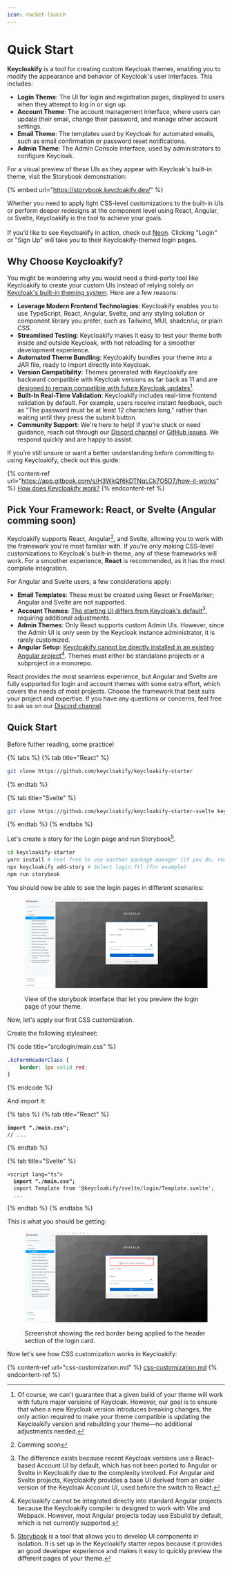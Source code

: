 ```yaml
---
icon: rocket-launch
---
```


# Quick Start

**Keycloakify** is a tool for creating custom Keycloak themes, enabling you to modify the appearance and behavior of Keycloak's user interfaces. This includes:

* **Login Theme**: The UI for login and registration pages, displayed to users when they attempt to log in or sign up.
* **Account Theme**: The account management interface, where users can update their email, change their password, and manage other account settings.
* **Email Theme**: The templates used by Keycloak for automated emails, such as email confirmation or password reset notifications.
* **Admin Theme**: The Admin Console interface, used by administrators to configure Keycloak.

For a visual preview of these UIs as they appear with Keycloak's built-in theme, visit the Storybook demonstration:

{% embed url="https://storybook.keycloakify.dev/" %}

Whether you need to apply light CSS-level customizations to the built-in UIs or perform deeper redesigns at the component level using React, Angular, or Svelte, Keycloakify is the tool to achieve your goals.\
\
If you’d like to see Keycloakify in action, check out [Neon](https://neon.tech/). Clicking "Login" or "Sign Up" will take you to their Keycloakify-themed login pages.

## Why Choose Keycloakify?

You might be wondering why you would need a third-party tool like Keycloakify to create your custom UIs instead of relying solely on [Keycloak's built-in theming system](https://www.keycloak.org/docs/latest/server_development/#_themes). Here are a few reasons:

* **Leverage Modern Frontend Technologies**: Keycloakify enables you to use TypeScript, React, Angular, Svelte, and any styling solution or component library you prefer, such as Tailwind, MUI, shadcn/ui, or plain CSS.
* **Streamlined Testing**: Keycloakify makes it easy to test your theme both inside and outside Keycloak, with hot reloading for a smoother development experience.
* **Automated Theme Bundling**: Keycloakify bundles your theme into a JAR file, ready to import directly into Keycloak.
* **Version Compatibility**: Themes generated with Keycloakify are backward compatible with Keycloak versions as far back as 11 and are [designed to remain compatible with future Keycloak updates](#user-content-fn-1)[^1].
* **Built-In Real-Time Validation**: Keycloakify includes real-time frontend validation by default. For example, users receive instant feedback, such as "The password must be at least 12 characters long," rather than waiting until they press the submit button.
* **Community Support**: We're here to help! If you're stuck or need guidance, reach out through our [Discord channel](https://discord.gg/kYFZG7fQmn) or [GitHub issues](https://github.com/keycloakify/keycloakify/issues/new). We respond quickly and are happy to assist.

If you’re still unsure or want a better understanding before committing to using Keycloakify, check out this guide:

{% content-ref url="https://app.gitbook.com/s/H3WkQf6kDTNqLCk7O5D7/how-it-works" %}
[How does Keycloakify work?](https://app.gitbook.com/s/H3WkQf6kDTNqLCk7O5D7/how-it-works)
{% endcontent-ref %}

## Pick Your Framework: React, or Svelte (Angular comming soon)

Keycloakify supports React, Angular[^2], and Svelte, allowing you to work with the framework you're most familiar with. If you're only making CSS-level customizations to Keycloak's built-in theme, any of these frameworks will work. For a smoother experience, **React** is recommended, as it has the most complete integration.

For Angular and Svelte users, a few considerations apply:

* **Email Templates**: These must be created using React or FreeMarker; Angular and Svelte are not supported.
* **Account Themes**: [The starting UI differs from Keycloak's default](#user-content-fn-3)[^3], requiring additional adjustments.
* **Admin Themes**: Only React supports custom Admin UIs. However, since the Admin UI is only seen by the Keycloak instance administrator, it is rarely customized.
* **Angular Setup**: [Keycloakify cannot be directly installed in an existing Angular project](#user-content-fn-4)[^4]. Themes must either be standalone projects or a subproject in a monorepo.

React provides the most seamless experience, but Angular and Svelte are fully supported for login and account themes with some extra effort, which covers the needs of most projects. Choose the framework that best suits your project and expertise. If you have any questions or concerns, feel free to ask us on our [Discord channel](https://discord.gg/kYFZG7fQmn).

## Quick Start

Before futher reading, some practice!

{% tabs %}
{% tab title="React" %}
```bash
git clone https://github.com/keycloakify/keycloakify-starter
```
{% endtab %}

{% tab title="Svelte" %}
```bash
git clone https://github.com/keycloakify/keycloakify-starter-svelte keycloakify-starter
```
{% endtab %}
{% endtabs %}

Let's create a story for the Login page and run Storybook[^5].

```bash
cd keycloakify-starter
yarn install # Feel free to use another package manager (if you do, remove the .yarn.lock)
npx keycloakify add-story # Select login.ftl (for example)
npm run storybook 
```

You should now be able to see the login pages in different scenarios:

<figure><img src=".gitbook/assets/grafik (2).png" alt=""><figcaption><p>View of the storybook interface that let you preview the login page of your theme.</p></figcaption></figure>

Now, let's apply our first CSS customization.

Create the following stylesheet:

{% code title="src/login/main.css" %}
```css
.kcFormHeaderClass {
    border: 3px solid red;
}
```
{% endcode %}

And import it:

{% tabs %}
{% tab title="React" %}
<pre class="language-tsx" data-title="src/login/KcApp.tsx"><code class="lang-tsx"><strong>import "./main.css";
</strong>// ...
</code></pre>
{% endtab %}

{% tab title="Svelte" %}
<pre class="language-html" data-title="src/login/KcPage.svelte"><code class="lang-html">&#x3C;script lang="ts">
<strong>  import "./main.css";
</strong>  import Template from '@keycloakify/svelte/login/Template.svelte';
  ...
</code></pre>
{% endtab %}
{% endtabs %}

This is what you should be getting: &#x20;

<figure><img src=".gitbook/assets/grafik (3).png" alt=""><figcaption><p>Screenshot showing the red border being applied to the header section of the login card.</p></figcaption></figure>

Now let's see how CSS customization works in Keycloakify:

{% content-ref url="css-customization.md" %}
[css-customization.md](css-customization.md)
{% endcontent-ref %}

[^1]: Of course, we can't guarantee that a given build of your theme will work with future major versions of Keycloak. However, our goal is to ensure that when a new Keycloak version introduces breaking changes, the only action required to make your theme compatible is updating the Keycloakify version and rebuilding your theme—no additional adjustments needed.

[^2]: Comming soon

[^3]: The difference exists because recent Keycloak versions use a React-based Account UI by default, which has not been ported to Angular or Svelte in Keycloakify due to the complexity involved. For Angular and Svelte projects, Keycloakify provides a base UI derived from an older version of the Keycloak Account UI, used before the switch to React.

[^4]: Keycloakify cannot be integrated directly into standard Angular projects because the Keycloakify compiler is designed to work with Vite and Webpack. However, most Angular projects today use Esbuild by default, which is not currently supported.

[^5]: [Storybook](https://storybook.js.org/) is a tool that allows you to develop UI components in isolation. It is set up in the Keycloakify starter repos because it provides an good developer experience and makes it easy to quickly preview the different pages of your theme.
